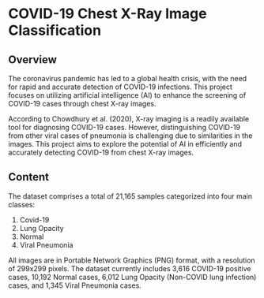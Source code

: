 # COVID-19 Chest X-Ray Image Classification

## Overview
The coronavirus pandemic has led to a global health crisis, with the need for rapid and accurate detection of COVID-19 infections. This project focuses on utilizing artificial intelligence (AI) to enhance the screening of COVID-19 cases through chest X-ray images.

According to Chowdhury et al. (2020), X-ray imaging is a readily available tool for diagnosing COVID-19 cases. However, distinguishing COVID-19 from other viral cases of pneumonia is challenging due to similarities in the images. This project aims to explore the potential of AI in efficiently and accurately detecting COVID-19 from chest X-ray images.

## Content
The dataset comprises a total of 21,165 samples categorized into four main classes:

1. Covid-19
2. Lung Opacity
3. Normal
4. Viral Pneumonia

All images are in Portable Network Graphics (PNG) format, with a resolution of 299x299 pixels. The dataset currently includes 3,616 COVID-19 positive cases, 10,192 Normal cases, 6,012 Lung Opacity (Non-COVID lung infection) cases, and 1,345 Viral Pneumonia cases.
